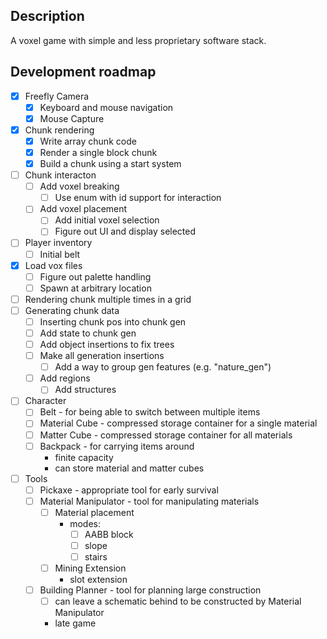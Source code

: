 ## Description

A voxel game with simple and less proprietary software stack.

## Development roadmap
- [x] Freefly Camera
  - [x] Keyboard and mouse navigation
  - [x] Mouse Capture
- [x] Chunk rendering
  - [x] Write array chunk code
  - [x] Render a single block chunk
  - [x] Build a chunk using a start system
- [ ] Chunk interacton
  - [ ] Add voxel breaking
    - [ ] Use enum with id support for interaction
  - [ ] Add voxel placement
    - [ ] Add initial voxel selection
    - [ ] Figure out UI and display selected
- [ ] Player inventory
  - [ ] Initial belt
- [x] Load vox files
  - [ ] Figure out palette handling
  - [ ] Spawn at arbitrary location
- [ ] Rendering chunk multiple times in a grid
- [ ] Generating chunk data
  - [ ] Inserting chunk pos into chunk gen
  - [ ] Add state to chunk gen
  - [ ] Add object insertions to fix trees
  - [ ] Make all generation insertions
    - [ ] Add a way to group gen features (e.g. "nature_gen")
  - [ ] Add regions
    - [ ] Add structures
- [ ] Character
  - [ ] Belt - for being able to switch between multiple items
  - [ ] Material Cube - compressed storage container for a single material
  - [ ] Matter Cube - compressed storage container for all materials
  - [ ] Backpack - for carrying items around
    - finite capacity
    - can store material and matter cubes
- [ ] Tools
  - [ ] Pickaxe - appropriate tool for early survival
  - [ ] Material Manipulator - tool for manipulating materials
    - [ ] Material placement
      - modes:
        - [ ] AABB block
        - [ ] slope
        - [ ] stairs
    - [ ] Mining Extension
      - slot extension
  - [ ] Building Planner - tool for planning large construction
    - [ ] can leave a schematic behind to be constructed by Material Manipulator 
    - late game
